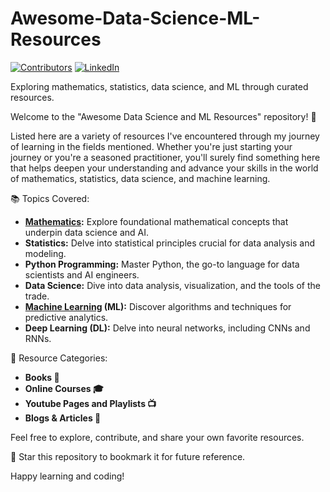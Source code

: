 
<!-- PROJECT SHIELDS -->
<!--
*** I'm using markdown "reference style" links for readability.
*** Reference links are enclosed in brackets [ ] instead of parentheses ( ).
*** See the bottom of this document for the declaration of the reference variables
*** for contributors-url, forks-url, etc. This is an optional, concise syntax you may use.
*** https://www.markdownguide.org/basic-syntax/#reference-style-links
-->


# Awesome-Data-Science-ML-Resources
[![Contributors][contributors-shield]][contributors-url]
[![LinkedIn][linkedin-shield]][linkedin-url]

Exploring mathematics, statistics, data science, and ML through curated resources.

Welcome to the "Awesome Data Science and ML Resources" repository! 🚀

Listed here are a variety of resources I've encountered through my journey of learning in the fields mentioned. Whether you're just starting your journey or you're a seasoned practitioner, you'll surely find something here that helps deepen your understanding and advance your skills in the world of mathematics, statistics, data science, and machine learning.

📚 Topics Covered:

- **[Mathematics](Mathematics.md):** Explore foundational mathematical concepts that underpin data science and AI.
- **Statistics:** Delve into statistical principles crucial for data analysis and modeling.
- **Python Programming:** Master Python, the go-to language for data scientists and AI engineers.
- **Data Science:** Dive into data analysis, visualization, and the tools of the trade.
- **[Machine Learning](Machine%20Learning.md) (ML):** Discover algorithms and techniques for predictive analytics.
- **Deep Learning (DL):** Delve into neural networks, including CNNs and RNNs.

🔗 Resource Categories:

- **Books 📖**
- **Online Courses 🎓**
- **Youtube Pages and Playlists 📺**
- **Blogs & Articles 📰**

Feel free to explore, contribute, and share your own favorite resources.

🌟 Star this repository to bookmark it for future reference.

Happy learning and coding!



<!-- MARKDOWN LINKS & IMAGES -->
<!-- https://www.markdownguide.org/basic-syntax/#reference-style-links -->
[contributors-shield]: https://img.shields.io/github/contributors/AmirV97/Awesome-ML-Resources.svg?style=for-the-badge
[contributors-url]: https://github.com/AmirV97/Awesome-ML-Resources/graphs/contributors
[linkedin-shield]: https://img.shields.io/badge/-LinkedIn-black.svg?style=for-the-badge&logo=linkedin&colorB=555
[linkedin-url]: https://www.linkedin.com/in/amir-m-vahdani-0847991a7/
